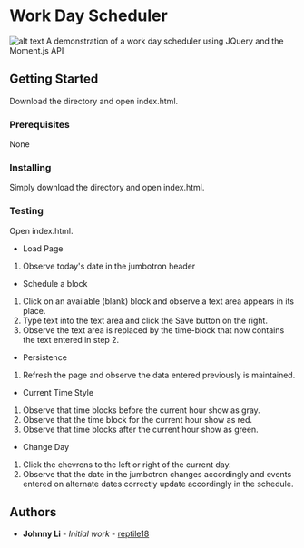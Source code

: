 # Work Day Scheduler
![alt text](https://github.com/reptile18/Work-Day-Scheduler/Assets/schedule.png "work day scheduler")
A demonstration of a work day scheduler using JQuery and the Moment.js API

## Getting Started

Download the directory and open index.html.

### Prerequisites

None

### Installing

Simply download the directory and open index.html.

### Testing

Open index.html.

* Load Page
1. Observe today's date in the jumbotron header
   
* Schedule a block
1. Click on an available (blank) block and observe a text area appears in its place.
2. Type text into the text area and click the Save button on the right.
3. Observe the text area is replaced by the time-block that now contains the text entered in step 2.

* Persistence
1. Refresh the page and observe the data entered previously is maintained.

* Current Time Style
1. Observe that time blocks before the current hour show as gray.
2. Observe that the time block for the current hour show as red.
3. Observe that time blocks after the current hour show as green.

* Change Day
1. Click the chevrons to the left or right of the current day.
2. Observe that the date in the jumbotron changes accordingly and events entered on alternate dates correctly update accordingly in the schedule.

## Authors

* **Johnny Li** - *Initial work* - [reptile18](https://github.com/reptile18)
